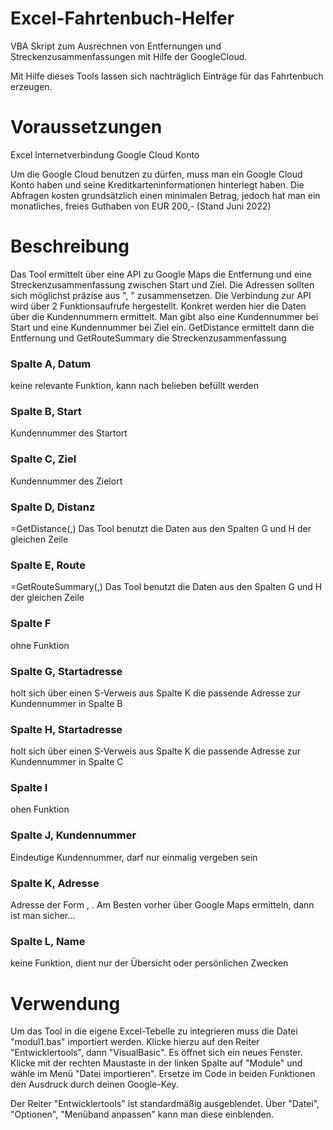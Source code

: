# Excel-Fahrtenbuch-Helfer
VBA Skript zum Ausrechnen von Entfernungen und Streckenzusammenfassungen mit Hilfe der GoogleCloud.

Mit Hilfe dieses Tools lassen sich nachträglich Einträge für das Fahrtenbuch erzeugen.

# Voraussetzungen
Excel
Internetverbindung
Google Cloud Konto

Um die Google Cloud benutzen zu dürfen, muss man ein Google Cloud Konto haben und seine Kreditkarteninformationen hinterlegt haben.
Die Abfragen kosten grundsätzlich einen minimalen Betrag, jedoch hat man ein monatliches, freies Guthaben von EUR 200,- (Stand Juni 2022)



# Beschreibung
Das Tool ermittelt über eine API zu Google Maps die Entfernung und eine Streckenzusammenfassung zwischen Start und Ziel.
Die Adressen sollten sich möglichst präzise aus "<Strasse><Hausnummer>, <PLZ><Ort>" zusammensetzen.
Die Verbindung zur API wird über 2 Funktionsaufrufe hergestellt.
Konkret werden hier die Daten über die Kundennummern ermittelt.
Man gibt also eine Kundennummer bei Start und eine Kundennummer bei Ziel ein.
GetDistance ermittelt dann die Entfernung und GetRouteSummary die Streckenzusammenfassung

### Spalte A, Datum
  keine relevante Funktion, kann nach belieben befüllt werden
### Spalte B, Start
  Kundennummer des Startort
### Spalte C, Ziel
  Kundennummer des Zielort
### Spalte D, Distanz
  =GetDistance(<Startadresse>,<Zieladresse>)
  Das Tool benutzt die Daten aus den Spalten G und H der gleichen Zeile
### Spalte E, Route
  =GetRouteSummary(<Startadresse>,<Zieladresse>)
  Das Tool benutzt die Daten aus den Spalten G und H der gleichen Zeile
### Spalte F
  ohne Funktion
### Spalte G, Startadresse
  holt sich über einen S-Verweis aus Spalte K die passende Adresse zur Kundennummer in Spalte B
### Spalte H, Startadresse
  holt sich über einen S-Verweis aus Spalte K die passende Adresse zur Kundennummer in Spalte C
### Spalte I
  ohen Funktion
### Spalte J, Kundennummer
  Eindeutige Kundennummer, darf nur einmalig vergeben sein
### Spalte K, Adresse
  Adresse der Form <Strasse><Hausnummer>, <PLZ><Ort> . Am Besten vorher über Google Maps ermitteln, dann ist man sicher...
### Spalte L, Name
  keine Funktion, dient nur der Übersicht oder persönlichen Zwecken
  
  
# Verwendung
  Um das Tool in die eigene Excel-Tebelle zu integrieren muss die Datei "modul1.bas" importiert werden.
  Klicke hierzu auf den Reiter "Entwicklertools", dann "VisualBasic". Es öffnet sich ein neues Fenster.
  Klicke mit der rechten Maustaste in der linken Spalte auf "Module" und wähle im Menü "Datei importieren".
  Ersetze im Code in beiden Funktionen den Ausdruck <DeinGoogleCloudKey> durch deinen Google-Key.
  
  Der Reiter "Entwicklertools" ist standardmäßig ausgeblendet.
  Über "Datei", "Optionen", "Menüband anpassen" kann man diese einblenden.
  

